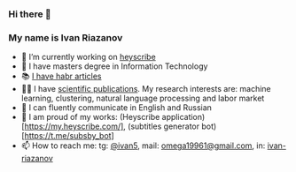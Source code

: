 ### Hi there 👋 
### My name is Ivan Riazanov

- 🔭 I’m currently working on [heyscribe](https://www.heyscribe.com/)
- 📖 I have masters degree in Information Technology
- 📚 [I have habr articles](https://habr.com/en/articles/711972/)
- 🧑‍🔬 I have [scientific publications](https://link.springer.com/chapter/10.1007/978-3-030-34518-1_7). My research interests are: machine learning, clustering, natural language processing and labor market
- 💬 I can fluently communicate in English and Russian
- 🫡 I am proud of my works: (Heyscribe application)[https://my.heyscribe.com/], (subtitles generator bot)[https://t.me/subsby_bot]
- 📫 How to reach me: tg: [@ivan5](https://t.me/ivan5), mail: [omega19961@gmail.com](mailto:omega19961@gmail.com), in: [ivan-riazanov](https://www.linkedin.com/in/ivan-riazanov/)

<!--
**omega1996/omega1996** is a ✨ _special_ ✨ repository because its `README.md` (this file) appears on your GitHub profile.
-->
